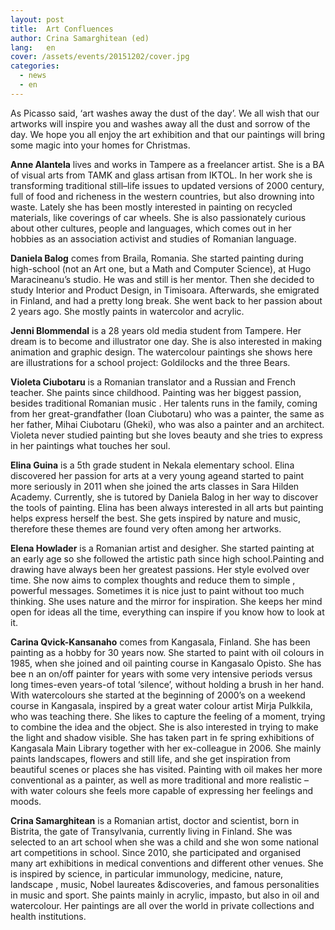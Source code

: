 ```yaml
---
layout: post
title:  Art Confluences
author: Crina Samarghitean (ed)
lang:   en
cover: /assets/events/20151202/cover.jpg
categories:
  - news
  - en
---
```


As Picasso said, ‘art washes away the dust of the day’. We all wish that our artworks will inspire you and washes away all the dust and  sorrow of the day. We hope you all enjoy the  art exhibition and that our paintings will bring some magic into your homes for Christmas.  

__Anne Alantela__ lives and works in Tampere  as a freelancer artist. She is a BA of visual arts from TAMK and glass artisan from IKTOL. In her work she is transforming traditional still–life issues to updated versions of 2000 century, full of food and richeness in the western countries, but also drowning into waste. Lately she has been mostly interested  in painting  on  recycled materials, like coverings of car wheels. She is also passionately curious about other cultures, people and languages, which comes out in her hobbies as an association activist and studies of Romanian language.

__Daniela Balog__  comes from Braila, Romania. She started painting during high-school  (not an  Art one, but a Math and Computer Science), at Hugo Maracineanu’s studio. He was and still is her mentor. Then she decided to study Interior and Product Design, in Timisoara. Afterwards, she emigrated in Finland, and had a pretty long break. She went back to her passion about  2 years ago. She mostly paints in watercolor and acrylic.

__Jenni Blommendal__ is a 28 years old media student from Tampere. Her dream is to become and illustrator one day. She is also interested in making animation and graphic design. The watercolour paintings she shows here are  illustrations for a school project: Goldilocks and the three Bears.

__Violeta Ciubotaru__ is a Romanian translator and a Russian and French teacher. She paints since childhood. Painting was her biggest passion, besides traditional Romanian music . Her talents runs in the family, coming from her great-grandfather (Ioan Ciubotaru) who was a painter, the same as her father, Mihai Ciubotaru (Gheki), who was also a painter and an architect. Violeta never studied painting but she loves beauty and she tries to express in her paintings what touches her soul.

__Elina Guina__ is a 5th grade student in Nekala elementary school. Elina discovered her passion for arts at a very young ageand started to paint more seriously in 2011 when she joined the arts classes in Sara  Hilden Academy. Currently, she is tutored by Daniela Balog in her way to discover the tools of  painting. Elina has been always interested in all arts but painting helps express herself the best. She gets inspired by nature and music, therefore these themes are found very often among her  artworks. 

__Elena  Howlader__ is a Romanian  artist and  desigher. She started painting at an early age so she followed the artistic path since high school.Painting and drawing have always been her greatest passions. Her style evolved over time. She now aims to complex  thoughts and reduce them to simple , powerful messages. Sometimes it is nice just to paint without too  much thinking. She uses nature and the mirror for inspiration. She keeps her mind open for ideas all the time, everything can inspire if you know how to look at it. 

__Carina Qvick-Kansanaho__ comes from Kangasala, Finland. She has been painting as a hobby for 30 years now. She started to paint with oil colours in 1985, when she joined and oil painting course in Kangasalo Opisto. She has bee n an on/off painter for years with some very intensive periods versus long times-even years-of total ‘silence’, without holding a brush in her hand. With watercolours she started at the beginning of 2000’s  on a weekend course  in Kangasala, inspired by a great water colour artist Mirja Pulkkila, who was teaching there. She likes to capture the feeling of a moment, trying to combine the idea and the object. She is also interested in trying to make the light and shadow visible. She has taken part in fe spring exhibitions of Kangasala Main Library together with her ex-colleague in 2006. She mainly paints landscapes, flowers and still life, and she get inspiration from beautiful scenes or places she has visited. Painting with oil makes her more conventional as a painter, as well as more traditional and more realistic – with water colours she feels more capable of expressing her feelings and moods. 

__Crina Samarghitean__ is a Romanian artist, doctor and scientist, born in Bistrita, the gate of Transylvania, currently living in Finland. She was selected to an art school when she was a child and she won some national art competitions in school. Since 2010, she participated and organised many art exhibitions in medical conventions and different other venues. She is inspired by science, in particular immunology, medicine, nature, landscape , music, Nobel laureates &discoveries, and famous personalities in music and sport.  She paints mainly in acrylic, impasto, but also in oil and watercolour. Her paintings are all over the world in private collections and health institutions.